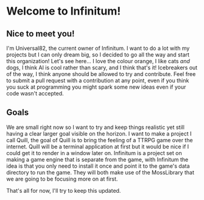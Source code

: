 # Welcome to Infinitum!

## Nice to meet you!
I'm Universal82, the current owner of Infinitum. I want to do a lot with my projects but I can only dream big, so I decided to go all the way and start this organization!
Let's see here... I love the colour orange, I like cats *and* dogs, I think AI is cool rather than scary, and I think that's it! Icebreakers out of the way, I think anyone should be allowed to try and contribute. Feel free to submit a pull request with a contribution at any point, even if you think you suck at programming you might spark some new ideas even if your code wasn't accepted.

## Goals
We are small right now so I want to try and keep things realistic yet still having a clear larger goal visible on the horizon. I want to make a project I call Quill, the goal of Quill is to bring the feeling of a TTRPG game over the internet. Quill will be a terminal application at first but it would be nice if I could get it to render in a window later on. Infinitum is a project set on making a game engine that is separate from the game, with Infinitum the idea is that you only need to install it once and point it to the game's data directory to run the game. They will both make use of the MossLibrary that we are going to be focusing more on at first.

That's all for now, I'll try to keep this updated.
